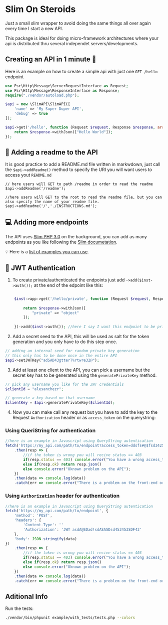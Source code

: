 # Slim On Steroids

Just a small slim wrapper to avoid doing the same things all over again every time I start a new API.

This package is ideal for doing micro-framework architectures where your api is distributed thru several independet servers/developments.

## Creating an API in 1 minute 🧐

Here is an example on how to create a simple api with just one `GET /hello` endpoint

```php
use Psr\Http\Message\ServerRequestInterface as Request;
use Psr\Http\Message\ResponseInterface as Response;
require("./vendor/autoload.php");

$api = new \SlimAPI\SlimAPI([
	'name' => 'My Super Duper API',
	'debug' => true
]);

$api->get('/hello', function (Request $request, Response $response, array $args) use ($api) {
	return $response->withJson(["Hello World"]);
});
```

## 📝 Adding a readme to the API

It is good practice to add a README.md file written in markwdown, just call the `$api->addReadme()` method to specify the URI you will want users to access yout `README.md`
```
// here users will GET to path /readme in order to read the readme
$api->addReadme('/readme');

//here users will GET to the root to read the readme file, but you can also specify the name of your readme file.
$api->addReadme('/','./INSTRUCTIONS.md');
```

## 💻 Adding more endpoints

The API uses [Slim PHP 3.0](http://www.slimframework.com/) on the background, you can add as many endpoints as you like following the [Slim documetation](http://www.slimframework.com/docs/).

💡 Here is a [list of examples you can use](https://github.com/alesanchezr/slim-api-wrapper/tree/master/example).

## 🔑 JWT Authentication

1. To create private/authenticated the endpoints just add `->add($inst->auth());` at the end of the edpoint like this:

```php

    $inst->app->get('/hello/private', function (Request $request, Response $response, array $args){
        
        return $response->withJson([
            "private" => "object"
        ]);
	    
    })->add($inst->auth()); //here I say I want this endpoint to be private

```

2. Add a secret seed to the API, this will be used as salt for the token generation and you only have to do this step once.

```php
// adding an internal seed for random private key generation
// this only has to be done once in the entire API
$api->setJWTKey("adSAD43gtterT%rtwre32@");
```

3. Add at least one client to the API, you can pick a username but the secret key has to be generated using the `generatePrivateKey` method.
```php
// pick any username you like for the JWT credentials
$clientId = "alesanchezr";

// generate a key based on that username
$clientKey = $api->generatePrivateKey($clientId);
```

4. Now you can make call any request but you have to add the key to the Request `Authorization` header or as `access_token` on the querystring:

### Using QueriString for authentication

```js
//here is an example in Javascript using QueryString autentication
fetch('https://my_api.com/path/to/endpoint?access_token=ddsfs#@$fsd3425Ds')
    .then(resp => {
        //if the token is wrong you will recive status == 403
        if(resp.status == 403) console.error("You have a wrong access_token token");
        else if(resp.ok) return resp.json()
        else console.error("Uknown problem on the API");
    })
    .then(data => console.log(data))
    .catch(err => console.error("There is a problem on the front-end or the API is down"))
```

### Using `Authorization` header for authentication

```js
//here is an example in Javascript using QueryString autentication
fetch('https://my_api.com/path/to/endpoint', {
    'method': 'POST',
    'headers': {
        'Content-Type': ''
        'Authorization': 'JWT asdA@SDad!sdASASDsd453453SDF43'
    },
    'body': JSON.stringify(data)
})
    .then(resp => {
        //if the token is wrong you will recive status == 403
        if(resp.status == 403) console.error("You have a wrong access_token token");
        else if(resp.ok) return resp.json()
        else console.error("Uknown problem on the API");
    })
    .then(data => console.log(data))
    .catch(err => console.error("There is a problem on the front-end or the API is down"))
```

## Aditional Info

Run the tests:
```sh
./vendor/bin/phpunit example/with_tests/tests.php --colors
```
